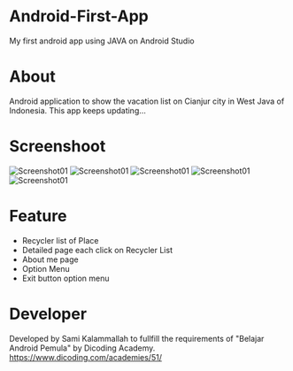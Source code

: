 # Android-First-App
My first android app using JAVA on Android Studio

# About
Android application to show the vacation list on Cianjur city in West Java of Indonesia. This app keeps updating...

# Screenshoot
![Screenshot01](screenshot/1.PNG?raw=true "Splash Screen")
![Screenshot01](screenshot/2.PNG?raw=true "Main Activity")
![Screenshot01](screenshot/3.PNG?raw=true "Content on Click")
![Screenshot01](screenshot/4.PNG?raw=true "Option Menu")
![Screenshot01](screenshot/5.PNG?raw=true "About Me")

# Feature
- Recycler list of Place
- Detailed page each click on Recycler List
- About me page
- Option Menu
- Exit button option menu

# Developer
Developed by Sami Kalammallah to fullfill the requirements of "Belajar Android Pemula" by Dicoding Academy.
https://www.dicoding.com/academies/51/